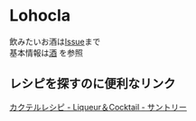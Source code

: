 # Lohocla
飲みたいお酒は[Issue](https://github.com/t4t5u0/Lohocla/issues)まで  
基本情報は[酒](https://github.com/t4t5u0/Lohocla/projects/1) を参照


## レシピを探すのに便利なリンク
[カクテルレシピ - Liqueur＆Cocktail - サントリー](https://cocktailrecipe.suntory.co.jp/wnb/cocktail/top/temp__top/?transfer=mobile_to_pc)

